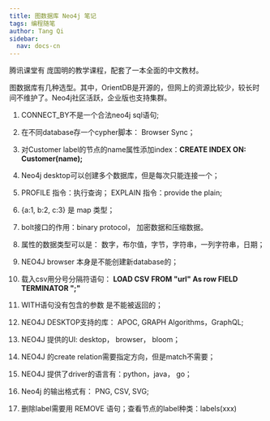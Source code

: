 ```yaml
---
title: 图数据库 Neo4j 笔记
tags: 编程随笔
author: Tang Qi
sidebar:
  nav: docs-cn
---
```


腾讯课堂有 庞国明的教学课程，配套了一本全面的中文教材。

图数据库有几种选型。其中，OrientDB是开源的，但网上的资源比较少，较长时间不维护了。Neo4j社区活跃，企业版也支持集群。

<!--more-->

1. CONNECT_BY不是一个合法neo4j sql语句;

   

2.  在不同database存一个cypher脚本： Browser Sync；

   

3. 对Customer label的节点的name属性添加index：**CREATE INDEX ON: Customer(name);**

   

4. Neo4j desktop可以创建多个数据库，但是每次只能连接一个；

   

5. PROFILE 指令：执行查询； EXPLAIN 指令：provide the plain;

   

6. {a:1, b:2, c:3} 是 map 类型；

   

7. bolt接口的作用：binary protocol， 加密数据和压缩数据。

   

9. 属性的数据类型可以是： 数字，布尔值，字节，字符串，一列字符串，日期；

   

10. NEO4J browser 本身是不能创建新database的；

    

11. 载入csv用分号分隔符语句： 
    **LOAD CSV FROM "url" As row FIELD TERMINATOR ";"**
    
12.  WITH语句没有包含的参数 是不能被返回的；

    

13. NEO4J DESKTOP支持的库： APOC, GRAPH Algorithms，GraphQL;

    

14. NEO4J 提供的UI: desktop， browser， bloom；

    

15. NEO4J 的create relation需要指定方向，但是match不需要；

    

15. NEO4J 提供了driver的语言有：python，java， go；

    

16. Neo4j 的输出格式有： PNG, CSV, SVG;

    

17. 删除label需要用 REMOVE 语句；查看节点的label种类：labels(xxx)